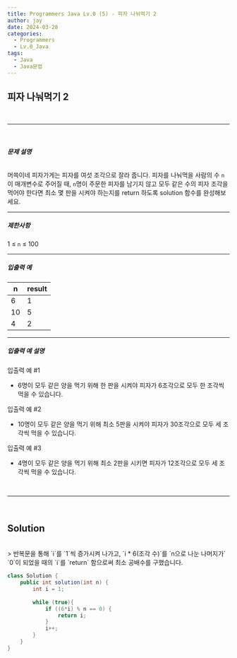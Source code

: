 ```yaml
---
title: Programmers Java Lv.0 (5) - 피자 나눠먹기 2
author: jay
date: 2024-03-28
categories:
  - Programmers
  - Lv.0_Java
tags:
  - Java
  - Java문법
---
```

## **피자 나눠먹기 2**

<br />

---

<br/>

###### **문제 설명**

머쓱이네 피자가게는 피자를 여섯 조각으로 잘라 줍니다. 피자를 나눠먹을 사람의 수 `n`이 매개변수로 주어질 때, `n`명이 주문한 피자를 남기지 않고 모두 같은 수의 피자 조각을 먹어야 한다면 최소 몇 판을 시켜야 하는지를 return 하도록 solution 함수를 완성해보세요.

---

##### **제한사항**

1 ≤ `n` ≤ 100

---

##### **입출력 예**

|n|result|
|---|---|
|6|1|
|10|5|
|4|2|

---

##### **입출력 예 설명**

입출력 예 #1

- 6명이 모두 같은 양을 먹기 위해 한 판을 시켜야 피자가 6조각으로 모두 한 조각씩 먹을 수 있습니다.

입출력 예 #2

- 10명이 모두 같은 양을 먹기 위해 최소 5판을 시켜야 피자가 30조각으로 모두 세 조각씩 먹을 수 있습니다.

입출력 예 #3

- 4명이 모두 같은 양을 먹기 위해 최소 2판을 시키면 피자가 12조각으로 모두 세 조각씩 먹을 수 있습니다.


<br />

---

<br/>

## **Solution**
<br/>
> 반복문을 통해 `i`를 `1`씩 증가시켜 나가고, `i * 6(조각 수)`를 `n으로 나눈 나머지가` `0`이 되었을 때의 `i`를 `return` 함으로써 최소 공배수를 구했습니다.

```java
class Solution {
    public int solution(int n) { 
        int i = 1;
        
        while (true){
            if ((6*i) % n == 0) {
                return i;
            }
            i++;
        }
    }
}
```